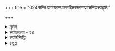 +++
title = "024 सन्ति प्रागप्यवस्थास्सदितरकरणाप्राप्तनिष्पत्त्यदृष्टेः"

+++
<details><summary>मूलम्</summary>

सन्ति प्रागप्यवस्थास्सदितरकरणाप्राप्तनिष्पत्त्यदृष्टेः शक्ताशक्तप्रभेदादिभिरपि यादि न स्वोचितात्कार्यदृष्टेः ।  
तस्मिन्सत्येव तस्माज्जनिरपि नियता तन्निमित्तादिनीतेर्व्यक्तिर्व्यक्ताऽनवस्थां भजति न च कृतामात्थ नैवं कृतौ नः ॥ २४ ॥
</details>

<details><summary>सर्वाङ्कषा - २४</summary>

**साङ्ख्यकारिका** 

एवं सिद्धान्तसंमतस्य सत्कार्यवादस्य स्थिरीकरणार्थम्  
एतत्-प्रतिकोटि-भूतम् आरम्भवादाख्यम् असत्कार्यवादं वैशेषिकसंमतं निरस्य,  

> 'असद्-अकरणाद्, उपादान-  
> ग्रहणात्, +++(सर्वस्मात्)+++ सर्व-संभवाभावात् ।  
> शक्तस्य शक्य-करणात्,  
> +++(घटे मृत्←)+++ कारण-भावाच् च **सत् कार्यम्** ॥'  
> (सां. का. 9) 

इति सांख्यैरुक्तं सत्कार्यवादं विमृशति ।  

'कार्यं सत्' इति प्रतिज्ञा ।  
तत्र हेतु : -  

असद्-अकरणादिति । असतः करणासंभवात् ।  
न हि असत् शशशृङ्गादि केनापि कर्तुं शक्यम् ।  
क्रियते च तिलेभ्यस् तैलम्, तिलेषु तैलस्य सत्त्वादेव ।  

एवम् उपादानग्रहणाच्च सत् कार्यम् । 
तैलार्थी तिलानेव प्रथममुपादत्ते, न तु सिकतादि ।  
कुतः ?  
तिलेष्वेव तैलस्य सूक्ष्मतया दर्शनात् ।  

एवं सर्वसंभवाभावात् -  
सर्वस्मात् सर्वसंभवस्याभावात् ।  
कार्यं पूर्वमसचेत्, सर्वस्मात्सर्वमपि कार्यं स्यात्, असत्त्वस्य समानत्वात् ।  
अतः कार्यं पूर्वं स्वोपादाने सत् ।  

ननु किञ्चित्कारणं  
किञ्चित्कार्यं प्रत्येव  
शक्तं दृष्टम् ।[[53]]  
न घटकरणशक्ता मृत् पटं कुर्यात् ।  
न वा पटकरणशक्तास्तन्तवो घटं कुर्युः ।  

> एवं शक्तिविशेष-सद्भावात्  
सर्वस्मात् सर्वसंभवप्रसङ्गो न भवेद् 

इति चेत्, सत्यम् ।  
"इदम् एतत्-कार्ये शक्तम्" इत्यस्य कोऽर्थः ?  
कारणस्य शक्तत्वं नाम  
तत्र सूक्ष्मरूपेण कार्यस्य स्थितिरेव -  
यथा तिलेषु तैलम् ।  
अतश्च शक्तिः कार्यस्य सूक्ष्मावस्थैव;  
अन्यस्य दुर्वचत्वात् ।+++(5)+++  
अतः कार्यं पूर्वं सत् ।  

एवं कारणभावाच्च कार्यस्य कार्यं सत् ।  
'घटः मृदुपादानकः, मृदभिन्नत्वात्'  
यदि मृद्भिन्नः स्यात्,  
तदा मृदुपादानको न स्यात्,  
यथा पटः इत्यनुमानात् मृद्घटयोरभेदः ।  
अत एव ‘मृद् अयं घटः' इत्यभेदव्यपदेशः । इति कारिकार्थः । 

**अवस्था-सत्त्वम्॥**

एतत्-कारिकोक्त-प्रक्रिययैव पूर्वपक्षम् अनुवदन्,  
तत्र विवाद-विषयांश-सूचनेन  
पूर्व-पक्षं प्रदर्शयति - सन्तीत्यादिना ।  

'कार्यं सत्' इत्यनुक्त्वा, 'अवस्थाः प्रागपि सन्ति' इति प्रतिज्ञानात्,  
घटत्वाद्य्-अवस्थानाम् अपि  
पूर्वं मृदि सत्त्वं तत्-संमतम्।  
सिद्धान्ते तु  
मृद एव घटरूपेण परिणामाङ्गीकारात्,  
पिण्डत्व-घटत्वाद्य्-अवस्थानाम् एवासत्त्वम् ।  
मृदः सर्वत्रानुवर्तमानत्वात् सत्त्वम् इत्य् अङ्गीक्रियते ।  
तथा चावयवातिरिक्तावयवि-निराकरणात्  
सिद्धान्ते 'कार्यं सत्' इत्युच्यते ।  
सांख्य-सिद्धान्ते तु 

> घटत्वाद्य्-अवस्थानाम् अपि  
पूर्वं सूक्ष्मरूपेण सत्त्वम्, कारक-व्यापारेणाभिव्यक्ति-मात्रम्  

इत्य् अङ्गीक्रियते इत्य् उभयोर् वैलक्षण्यम् । 

अनेन सिद्धान्त-संमत-सत्-कार्यवादः  
वैशेषिक-संमतासत्-कार्य-वादाद् यथा विलक्षणः,  
तथा सांख्य-संमत-सत्-कार्यवादाद् अपि विलक्षण इत्यवधेयम् (पु. 29 ) ।  

अवस्थाः प्राक् अपि सन्ति इति प्रतिज्ञा । सद्-इतरेत्यादिर् हेतुः ।  
**सदितरत्** = असत्, तस्य **करणम्** = असतःकरणम्, तस्य अदृष्टेः इत्यन्वयः । एवम् **प्राप्तिः** = संबन्धः, **अप्राप्तस्य** = असंबद्धस्य निष्पत्तेः अदृष्टेः इत्यन्वयः ।  

सद्-इतर-करणादृष्टेः,  
अप्राप्त-निष्पत्त्य्-अदृष्टेः  
इति हेतुद्वयम् ।  

असतः शशशृङ्गादेः केनापि करणासंभवात्  
सदेव कार्यम् ।  
कारिकायां चकारात् सूचितम् 'अप्राप्तनिष्पत्त्य्-अदृष्टेर्' इति ॥ 

> ननु यदि कार्यं सत्  
तर्हि घटादीनां पूर्वमेव सत्त्वे,  
दण्ड-र्चक्र-पुरुषादिभिः किं क्रियते ? 

इति चेत्,  
सूक्ष्मरूपेण वर्तमानस्य  
स्थूल-रूप-प्राप्ति-रूपाभिव्यक्तिः क्रियते ।  
यथा तिलेषु सूक्ष्मतया स्थितस्य तैलस्य  
यन्त्रादिकारकैः अभिव्यक्तिमात्रं  
पुरुषप्रयत्नसाध्यम्, तथैव सर्वत्र ।  
नो चेत् सिकताभ्योऽपि तैलमुत्पद्येत ॥+++(5)+++  


एवम् ‘अप्राप्त-निष्पत्त्यदृष्टेः’- **प्राप्तिः** = संबन्धः ।  
अप्राप्तस्यासंबद्धस्य निष्पत्तेर् अदर्शनात्  
कार्यं सत् ।  
तथाहि -  
दण्ड-चक्रादि-कारकाणां  
कार्यस्य च संबन्धोऽस्ति, न वा?+++(5)+++  
यदि नास्ति,  
तर्हि कारणस्य कार्यस्य च संबन्ध-विशेषाभावात्  
सर्वं सर्वस्मादुत्पद्येत,  
असंबद्धत्वाविशेषात् ।  
यदि संबन्धोऽस्तीत्युच्यते,  
तर्हि कार्यं सदेव ।  
असत्त्वे, असता कथं कारणानां संबन्धः ?  
अतः कार्यकारणभावव्यवस्था यदि वक्तव्या,  
तर्हि कार्यस्य सत्त्वमावश्यकम् ।  
तथोक्तम् 

> 'असत्त्वान् नास्ति संबन्धः  
> कारणैस् सत्त्व-सङ्गिभिः ।  
> असंबद्धस्य चोत्पत्तिम्  
> इच्छतो न व्यवस्थितिः +++("अस्येदं कारणम्" इति)+++ ॥' 

इति ॥ 

[[54]]

एवं शक्ताशक्त-प्रभेदादिभिर् अपि  
पूर्वमपि कार्यं सदेव ।  
एतस्मिन् कार्ये इदं शक्तम्, न त्व् अन्यद् इति **प्रभेदात्** =भेदस्य सत्त्वात् इत्यर्थः ।  
घटोत्पादने मृदामेव शक्तिः,  
तैलोत्पादने तिलानामेव,  
न त्व् अन्येषामिति सर्वसंमतम् ।  
तिलेषु तैलस्य सत्त्वादेव,  
तैलोत्पादने तिला एव शक्ताः,  
नान्य इति सर्वानुभवसिद्धम् ।  
एवम् एव  
घटोत्पादने मृदेव शक्तेति  
घटोऽपि तत्र सूक्ष्मरूपेण वर्तते ।  
अतः कारणेषु कार्यस्य सूक्ष्म-रूपेणावस्थानम् एव शक्तिः,  
अनवस्थानम् एवाशक्तिर्  
इति कार्यं कारणे पूर्वमपि वर्तते,  
अनन्तरम् अभिव्यज्यते  
इत्येव युक्तम् ॥ 

आदिपदेन सांख्यकारिकोक्तानाम् 'उपादानग्रहणात्' इत्यादीनां त्रयाणां ग्रहणम् ।  
**उपादानम्** = समवायिकारणतया वैशेषिकैर् अङ्गीकृतं वस्तु ।  
तस्य ग्रहणात् ।  
तैलार्थी तिलानुपादत्ते प्रथमम्,  
न त्वन्यत् ।  
तत्-कुतः ? तत्र तत्कार्यस्य सत्त्वादेव ।  
अन्यथा हि अन्यदप्युपाददीत ।  
अतः कार्यं स्वोपादाने सत् । 

एवं **कारणभावात्** =  
उपादानात्मत्वात् उपादेयस्य कारण-सत्त्वस्य कार्य-सत्त्वात्मत्वात् कार्यम् अपि सद् एव ।  

तन्त्व्-आत्मत्वं च पटस्य -  

> 'पटः न तन्तुभ्यो भिद्यते,  
> तन्त्व्-अविना-भूतत्वात्;  
> यद् यस्माद्भिद्यते,  
> तत्ततो विनाभूतम्,  
> यथा घटपटौ,  
> अथवा तन्तुघटौ' 

इत्य् अनुमानात् सिद्ध्यति । 

न चैवं सति  
गुण-गुणिनोर् अप्य् अभेदः स्याद् इति वाच्यम्;  
इष्टापत्तेः । 

एवं सर्वस्मात् सर्व-संभवाभावोऽपि ग्राह्यः ।  

इदं पूर्वपक्ष एव विवृतम्।  
आभिर्युक्तिभिः अवस्थापि पूर्वं सत्येव ॥ 

**निराकृतिः**

तद् एतन् निराकरोति - नेति ।  
तत्र हेतुमाह - स्वोचितादित्यादि ।  

**कार्यदृष्टेर्** इति ।  
दृश्यते पूर्वम् अदृष्टं कार्यं कारक-व्यापाराद् अभिनिष्पाद्यमानम् ।  
तथा च प्रत्यक्ष-विरोधः ।  

> कार्यस्यासत्त्वे उपादान-व्यवस्थैव न स्याद् इत्य् उक्तं किल

इत्यत्र – स्वोचितादिति हेतूक्तिः ।  

औचित्यं च योग्यता ।  
तत्कार्ययोग्यात् कारणात् तदनुगुणं कार्यं भवेदेव ।  

प्रत्यक्षं तिरस्कृत्य कार्य-कारण-भावापलापिनम्  
अग्रे ( श्लो. 32 ) अभिगमिष्यामः ।  
प्रकृते तम् अभिगतवन्तं सांख्यं विमृशामः ।  

> कार्यं असच् चेत्,  
शशशृङ्गवत् स्याद् 

इत्याक्षेपे;  

> कार्यं सदेव,  
कारणव्यापारैः अभिव्यज्यते 

इति अवस्थानाम् अपि पूर्वं सत्त्वम् अत्यन्तानुभवविरुद्धम् । 

> ननु तिले तैलस्य सत्त्वं सर्वानुभवसिद्धं किल

इति चेत्, तत्रापि तैलार्हतामात्रं ज्ञायते, न तु तैलमेव दृश्यते ।+++(5)+++  
एवमेव मृदि घटार्हतामात्रं ज्ञायेत,  
न तु घटोऽपि सूक्ष्मरूपेण वर्तेत इति ।  

एवं तन्तुष्वपि पटार्हतामात्रं ज्ञायेत,  
न तु पटोऽपि सूक्ष्मरूपेण तन्तुषु वर्तेत ।  

> तर्हि उपादाननिमित्तयोः को भेद 

इति चेत्,  
यस्यानुवृत्तिः कार्ये दृश्यते तदुपादानम्,  
इतरत् तु निमित्तमात्रम्  
इत्य् अन्वय-व्यतिरेक-मात्रेणैव उपादान-भावः सुनिर्णेयः,  
न तु कार्य-सत्त्वम् अपि उपादानत्व-प्रयोजकम् ।  

> एवं तर्हि निमित्त-कारणानां कारणत्वम् एव न स्यात् ।  

न हि तत्रापि कार्यस्य सत्त्वं तस्यापीष्टम् ॥ 

यच्चोक्तम् - 

> अ-सतः शश-शृङ्गादेर् उत्पत्त्य्-असंभवाद्  
> इति कार्यस्य सत्त्वम् आवश्यकम् 

इति, तद् अपि न।  
सतोऽप्य् आकाशादेः करणासंभव उक्त एव +++(सर्वदा सत्त्वात्)+++।  

> तर्हि कस् समाधिर् 

इति चेत्,  
कार्यस्य आकाश-शश-शृङ्ग-विलक्षणत्वात् ।  
न हि कार्यं घटादि आकाशवत् सर्वदा सत् । न वा शशशृङ्गवत् सर्वदाऽसत् ।  
किन्तूभय-विलक्षणम्  
इति घटादेः कार्यत्वोपपत्तिः । +++(5)+++  
अधिकमग्रे ( श्लो. 32 ) वक्ष्यामः ॥ 

यद् अपि 

> कारणे कार्यस्यासत्त्वे  
सर्वस्मात् सर्वस्योत्पत्तिर् 

इत्यादि, 

तद् अपि न;  
कार्यस्य सत्त्वे कारक-व्यापार-वैय्यर्थ्यापाताद्  
दोषः समानः ।  

"अभिव्यक्त्यर्थः कारकव्यापार" इति चेत्;  
अभिव्यक्तिः पूर्वं सती उतासती ? प्रथमपक्षे कारक-व्यापार-वैयर्थ्यम् । द्वितीये अ-सत्कार्य-वाद-प्रसङ्गः,  
अभिव्यक्तेः पूर्वम् असत्त्वात् ॥+++(5)+++ 

[[55]]

> तर्हि अ-सम्बद्धस्योत्पत्ताव् अव्यवस्था-परिहारः कथम्  

इति चेत्;  
उपादानेन साकं कारक-व्यापाराणां संबन्ध-सत्त्वेनैवाव्यवस्था-परिहारात् ।  
कर्ता उपादान-कारणम् अधिष्ठायैव  
किल सर्वं करोति ।  

> उपादानेऽपि कार्यस्यासत्त्वात्  
कथं संबन्ध 

इति चेत्,  
उपादानोपादेययोर् अत्यन्तय्-अभेदस्याभावात्,  
उपादानेन साकं संबन्धस्य पर्याप्तत्वात् ।+++(5)+++  
' मृदं घटं करोति'  
' तन्तून् पटं करोति'  
इति खलु लोकव्यवहारः ।  

अत एव  
'असत्त्वान्नास्ति संबन्धः' इत्य्-आद्य् अपि निरस्तम्,  
उपादानोपादेय-भावस्य  
+अन्वयव्यतिरेकसिद्धत्वेन,  
उपादानेन साकं कारक-संबन्धस्य सत्त्वेन,  
तयोर् अ-भेदस्यापि तत्त्वेन,  
तावतैव व्यवस्थोपपत्तेः नाव्यवस्था ॥ 

यद् अपि 

> कारणस्य तत्-कार्ये शक्तत्वं  
> कार्यस्य सूक्ष्म-रूपेण तत्रावस्थानम् एव

+इति,  
तद् अपि न;  
निमित्त-कारणेऽपि  
कार्यस्य सत्त्व-प्रसङ्गात् ।  
किञ्च मृदा घटमात्रं न क्रियते,  
किन्तु शरावमणिकादिकमपि क्रियते ।  
न तावन्-मात्रम्, क्रीडा-गजाश्वादिकम्,  
नानाविध-देवता-प्रतिमादिकम् अपि क्रियते ।  
एवञ् चेदं सर्वम् अपि मृदि स्यात् ।  
अन्ततो मृद् एव परमात्मवत् सर्वोपादानं स्यात् ।  
एतादृशं सत्त्वम् अप्रयोजकत्वम् ॥ +++(5)+++  

यद् अपि "उपादान-ग्रहणाद्" इत्यादि,  
तद् अपि निमित्तानाम् अपि ग्रहणस्य दर्शनात्  
अन्यथा-सिद्धम् ।  

> उपादानस्य ग्रहणे प्राथम्यं दृश्यते  

इति चेत्,  
कर्तुर् एव प्राथम्य-दर्शनात्  
व्यभिचरितं प्राथम्यम् ।+++(4)+++  

> ननु तर्हि उपादान-पदं कर्तरि, निमित्त-कारणे वा प्रयुज्येत

+इति चेत्;  
सत्यम्,  
घटार्थी कुलालम् अन्विष्यत्य् एव;  
परं तु मृदं विना किं कुर्यात् सः?  
उपादान-कारणं निमित्तापेक्षयाभ्यर्हितम्,  
कार्ये तस्यानुवृत्ति-दर्शनात् ।+++(5)+++ 

तावता तत्र कार्यस्य सत्त्वाङ्गीकारे  
न उत्कृष्ट किञ्चित् प्रमाणं विद्यते ।  
प्रत्युत सर्वापेक्षया कर्तुर् एव प्राधान्यात्,  
तत्रापि कार्यस्य सत्त्व-प्रसङ्गः ॥ 

उपादानोपादेययोर् अत्यन्ताभेदस् तु  
प्रतीति-पराहतः ।  
यद् अपि 

> मृद्-घटयोर् अ-विना-भाव-प्रयुक्तः अभेद 

इति, तदपि न;  
अ-विना-भावस्यैव भेद-गर्भत्वेन  
हेतोर् विरुद्धत्वात्,  
अ-विना-भूतयोः गुण-गुणिनोः भेदस्य च  
पूर्वम् एव साधनात् । 

उपादानात्मत्वं चोपादेयस्य  
+उपादानस्योपादेये ऽनुवृत्ति-दर्शनाद् एव वक्तव्यम् ।  
अनुवृत्ति-दर्शनञ् चावस्था-भेद-साधकम् ।  
मृत्पिण्डो हि मृद्घटो भवति ।  
ततश्च मृदः अनुवृत्तिः,  
पिण्डत्वस्य निवृत्तिः,  
घटत्वस्योत्पत्तिश्चेति,  
एकम् एव द्रव्यम्  
अनेकावस्था भजत  
इति अवस्था-भेद-मात्र-वादिनः सिद्धान्तिन एवेदम् अनुकूलम् ॥ 

आहत्य अन्वय-व्यतिरेकाधीनत्वात् कार्य-कारण-भावस्य  
अवस्थानाम् अपि सत्त्वम् अनुभव-विरुद्धम् इत्य् आह  
**तस्मिन्** इत्यादि ।  
**तस्मिन् सत्येव तस्माद्** एव  
कार्यस्य जनिर् अपि  
**तन्-निमित्तादि-नीतेः** = तत्-कार्य-निमित्त--कारण-न्यायेनैव **नियता**,  
न तु कारणे कार्य-सत्त्वम् आवश्यकम्,  
निमित्त-कारणस्याकारणत्व-प्रसङ्गात् ।  

> निमित्त-कारणत्वम् अन्वय-व्यतिरेकाभ्यां गृह्यत 

इति चेत्, उपादानत्वस्यापि तत् समम् ।  

'सत्येव' इत्य् एव-कारात् व्यतिरेकोऽपि विवक्षितः ।  
तथा च 

> 'यत्सत्वे यत्सत्त्वम्,  
> यदभावे यदभावः,  
> तदेव तस्य कारणम्' 

इत्यन्वयव्यतिरेकावेव कार्यकारणभावनियामकौ ॥ 

यदि हठः क्रियते,  
तर्हि प्रतिबन्दीम् अप्याह - व्यक्तिरित्यादिना ।  
**व्यक्तिः** = अभिव्यक्तिः **व्यक्ता** = यद्यभिव्यज्यते, अनवस्थां **भजति** = प्राप्नोति ।  
**कृतां न च आत्थ** = उत्पन्नां न हि ब्रवीषि, अपसिद्धान्तात् ॥ 



[[56]]

अयमर्थः -  
अभिव्यक्तिः पूर्वमासीत्, न वा?  
पूर्वम् एव सत्त्वे, कारक-व्यापार-वैयर्थ्यम् ।  
असत्त्वे, असत्कार्यवादप्रसङ्गः ।  

> अभिव्यक्तिः सूक्ष्मरूपेण वर्तते, कारकव्यापारैरभिव्यज्यत 

इति चेत्, अभिव्यक्तेः अभिव्यक्तिः पूर्वमासीन्न वा ? इति क्रमेण अनवस्थाप्रसङ्गः ॥ 

> ननु अवस्थानाम् उत्पत्तिपक्षेऽपि दोषः समानः ।  
अवस्था उत्पद्यते न वा?  
आद्ये अनवस्था,  
द्वितीये नित्यत्वप्रसङ्गः  
इति विकल्पावताराद् 

इत्य्-अत्राह - नैवमित्यादि ।  
**नः** = अस्माकं **कृतौ** = अवस्थानां नूतनतया करणे एवं **न** = उक्तरीत्या दोषो नास्ति ॥ 

अयम् अर्थः -  
अवस्थानाम् अद्रव्यत्वेन  
तासाम् उत्पत्तिः प्रत्येकं नाङ्गीक्रियते ।  
परिणाम-वादे मृदः पिण्डत्वावस्था-प्रहाण-पूर्वकं,  
घटत्वावस्थाप्-राप्तिर् एव घटस्योत्पत्तिः ।  
अवस्था तु  
न कश्चनातिरिक्तः पदार्थः,  
आगन्तुकाः घटत्वादयः धर्मा एव अवस्थापदार्थः ।  

> ननु घटत्वं हि जातिः,  
सा च संस्थानरूपा ।  
सा कथमवस्था भवति

+इति चेत् —  
**संस्थानम् अवयव-सन्निवेश-विशेषः** = अवयव-संयोग-विशेषः ।  
एवञ्च 'संसर्गादेर् विशेषात् ' ( श्लो. 21) इत्य्-अत्रोक्त-रीत्या ऽवयविनः अवस्था-विशेष-रूपत्वात्  
मृदः घटात्मना **परिणामः** = घटत्वावस्थाप्राप्तिरेव घटस्योत्पत्तिरिति सिद्धम् ।  

एवञ्च सिद्धान्ते,  
कार्यं वैशेषिकवत् सर्वथाऽसदित्यपि न,  
सांख्यवत् सर्वथा सदित्यपि न ।+++(5)+++ 

पूर्वापरावस्थाश्रयद्रव्यस्यैक्यात्, मृदः सर्वत्र प्रत्यभिज्ञानात्, केवलमवस्थानां भेदाच्च सांख्यवैशेषिकवादयोः मध्यस्थो वादः सिद्धान्तिनाम् । अवस्थाश्रयमृद एवोपादानत्वादुपादेयत्वाच्च तस्याः सर्वत्रानुवृत्त्या सत्कार्यवाद एवायम् । अतः यथादर्शनं व्यवस्थापनात्, नानुभवविरोधः, युक्तिविरोधो वा ॥ 

ननु अभिव्यक्तिवादेऽप्ययं समाधिः कुतो न स्यादिति चेत्, घटत्वाद्यवस्थानामपि सूक्ष्मरूपेण पूर्वमेव सत्त्वमङ्गीकृत्य, तासामभिव्यक्तिस्तैरङ्गीक्रियते । अभिव्यक्तिः पूर्वं सती, उतासती इति विकल्पे, असत्त्वपक्षेऽसत्कार्यवादप्रसङ्गेन, सत्त्वपक्षस्यैव स्वीकार्यतया, अवस्थायाः, तदभिव्यक्तेश्च सत्त्वात्, कारकव्यापारवैयर्थ्यस्य दुर्वारत्वात्, घटोपलब्धिप्रसङ्गाच्च उत्पत्तिवादेन साम्यमभिव्यक्तिवादस्य दुर्वचम् । अतस्सिद्धान्तसंमतः मध्यस्थवाद एव प्रामाणिकः । अधिकमग्रे ( श्लो. 32 ) भविष्यति ॥ २४ ॥
</details>

<details><summary>सर्वार्थसिद्धिः</summary>

ईदृशसत्कार्यवादमसहमानस्य सांख्यस्य नित्यैकान्तवादनियतान् प्रयोगानन्वाह- सन्तीति ॥ द्रव्यपक्षीकारेऽस्मान् प्रति सिद्धसाध्यता ; अतोऽवस्थेत्युक्तम् । यदाहुस्सांख्याः -  
"असदकरणादुपादानग्रहणात्सर्वसंभवाभावात् । शक्तस्य शक्यकरणात्कारणभावाच्च सत्कार्यम्" ॥ इति ॥  
तत्रायं सदितरकरणादृष्टेरित्येको हेतुः । अप्राप्तनिष्पत्त्यदृष्टेरिति द्वितीयः । सदितरशब्देन प्रागसत्त्वमिह विवक्षितम्, न  
ह्यसत्खपुष्पादि क्रियेत ; मा भून्नित्यासतः करणम् । अत्र प्रागसत्त्वमात्रमिति चेन्न ; तद्वदेव कदाचिदसतस्सर्वदेवासत्त्वा-  
पातात् । न चासतः कदाचित्सत्त्वापत्तिः ; विरोधात् । न हि चिच्छक्तेः कदाचिदपि जडत्वम्, जडस्य वा चित्त्वम् ।  
एवं यद्यतोऽन्यत् न तत्सर्वं कदाचिदपि तत्स्यात् ; प्रमाणादेरपि कदाचिदप्रमाणत्वप्रसङ्गात् । न चातीतादेर्वर्तमानतादि-  
रीश्वरेणापि ? सुनिष्पादः । असत्त्वं सत्त्वं च वस्तुनोऽवस्थेति चेत्, वस्तुनस्तर्ह्यनादितैव । नच सन्निवासन्घटः प्रागुपलभ्यते; अस्माकं त्वव्यक्तावस्थयाऽनुपलब्धिरप्युक्ता । न ह्यसन् घटादिर्न घटादिरिति तु कस्यचिद्वचनं बालप्रतारणम्,  
अभावप्रतियोगिवचने विवक्षितविरुद्धोक्तेः, अभावमात्रविवक्षायां विरोधादिति । उपादानग्रहणादित्यनेन विवक्षितं हेतुं व्यतिरेकेण व्यनक्ति- अप्राप्तनिष्पत्त्यदृष्टेरिति । न हि घटादिकार्यमप्राप्तैरन्यत्र दण्डचक्रादिभिस्तस्योत्पत्तिः, तन्त्वादिभिर्वापटादेः । अतोऽवगभ्यते स्वकार्यं प्राप्तैरेव निमित्तैरुपादानैश्च स्वसाघ्यसाधनमिति । प्राप्तिश्च द्विनिष्ठेति साध्यस्यापि साधनवत्पूर्धभावित्वात्, सदेव साध्यमिति । शक्तस्य शक्यकरणादित्युक्तहेत्वभिप्रायेण शक्ताशक्त- प्रभेदवचनम् । असतोऽप्यप्राप्तस्यापि सृष्टिः, हेतुशक्तिनियमात्स्यादित्यस्योत्तरमेतत् । अयं भावः -यदि कारणेष्व- सत्तदप्राप्तं च कार्यमुतद्येत, तदा तिलेभ्य एव तैलं किमुत्पाद्यते, न सिकतादिभ्यः? शक्ताशक्तभेदादिति चेत्, सिद्धं नस्समीहितम् । तिलानां तैलोत्पादनशक्तिर्हि तद्गर्भत्वमेव, अन्यादर्शनात् ; तदशक्तिश्च सिकतानां तदभावः । तथा सति तद्वतस्तन्निष्पत्तेः प्रागपि तत्सिद्धिरनिवार्येति । आदिशब्देन कारणभावात्, सर्वसंभवाभावादिति हेनुद्वयग्रहणम् । काराणभावात्- कार्यस्य कारणात्मकत्वादित्यर्थः । प्रागेव सति कारणे कथं तदा तदभिन्नं कार्यमसद्भवेत् ? नन्वस्तु प्रागसदेव कार्यं मा च भूवन् हेतुप्राप्तितद्वृत्तितदैक्यानि, तथाऽपि कस्यचिदेव किंचित्कार्यमित्यत्र सर्वसंभवाभावादिति प्रसङ्गतद्विपर्ययाभ्यां प्रत्युक्तिः । तथा हि -यदि प्रागसत् हेतुभिरप्राप्तं हेतुवृत्तितादात्म्यरहितं च तत उत्पद्यते, सर्वस्मात्सर्वसंभवः स्यात्, नचासावस्तीति । पञ्चानामप्याभासत्वाभिप्रायेण प्रतिवक्ति- नेति । तत्र प्रथमस्य प्रतिक्षेपे हेनुः- कार्यदृष्टेरिति । शेषाणां तु स एव स्वोचितादिति विशेषितः । न तावत्कार्यमिति किमपि न दृष्टम्, सर्वलोकवेदविरोधात्; व्यक्तिसाधनस्यापि निराश्रयत्वप्रसङ्गाच्च । न च दृष्टमपि न सत्यं, माध्यमिकादिमतानां निराकरिष्यमाणत्वात् । न च सत्यमपि न कारणाद्व्यतिरेकेण गृह्यते ; उक्तोत्तरत्वात्, प्रकृतिविकृतीत्यादिविभागभङ्गप्रसङ्गाच्च । अतः कारणाद्भिन्नत्वेन दृष्टं कार्यं तेनाकारेण पूर्वं नासीदिति त्वयैवाकामेनापि स्वीकर्तव्यम् । न हि घटाकारेण निष्पन्नस्य पुनरपि दण्डादिव्यापारनिष्पाद्यत्वमस्ति । किंच कार्यव्यङ्ग्यशब्दौ च व्यवस्थितविषयौ लोकं दृष्टौ । कारकव्यञ्जकभेदश्च । कारकं समग्रमप्येकमुत्पादयति । व्यञ्जकं तु सहकारिसंपन्नं समानेन्द्रियग्राह्याणि समानदेशस्थानि तादृशानि सर्वाण्यपि व्यनक्ति । तदत्र घटादिव्यक्तिसामग्र्यैव तद्वन्मृत्पिण्डगतानां करकादीनामपि व्यक्तिः स्यात् । व्यञ्जकत्वे सिद्धे ह्यवान्तरव्यङ्ग्यभेदप्रतिनियतव्यञ्जकभेदव्यवस्थाकॢप्तिः । न चेह तथा ; आगन्तुकाभावे च पुरुषवत्प्रकृतिरपि ते निर्व्यापारैव स्यात् । तथा च गतं सृष्टिप्रलयादिवादैः सिद्धान्तसृष्ट्यादिभिश्च । किंच सत्कार्यमिति कार्यस्य सत्त्वमात्रे साध्ये सिद्धसाध्यता ; कारकव्यापारात्प्रागपि सदिति साध्ये कार्यस्य कारकव्यापारस्य प्रागसत्त्वमङ्गीकृतं स्यात् । असदकरणात्, शक्तस्य शक्यकरणादिति हेत्वोश्च करणशब्देना-  
पूर्वोत्पादने विवक्षिते स्ववचनव्याघातः । व्यक्तिविवक्षायां तु व्यज्यमानत्वात्प्रागपि सदिति स्यात् ; तदा अन्यतरासिद्धो  
हेतुः । ननु सतोऽभिव्यक्तौ घटतैलतण्डुलादिनिदर्शनमस्ति, असत उत्पत्तौ न किंचिदिति चेत्, किमतः ? न हि  
निदर्शनमेव प्रमाणं, हेतुनैष्फल्यप्रसङ्गात् । न च निदर्शनाभावो बाधकः, सर्वत्र प्रतिनियतस्वभावलोपप्रसङ्गात् । अपि च  
असदकरणादित्यत्र कार्यस्य प्राक्सत्त्वे क्रियमाणत्वादित्येव हेतुः स्यात्, तथा च प्रतिज्ञाहेतुविरोधः । विपक्षात् स्वपुष्पादेः सपक्षाच्च सर्वस्मात् व्यावृत्तत्वेन हेतोरसाधारणत्वप्रसङ्गश्च । भावत्वेन तु प्राक्सत्त्वं साधयाम इति चेत्, तथाऽपि  
प्रत्यक्षविरोधः । अन्यथा नित्यासतोऽपि कुतश्चिन्नित्यसत्त्वसाधने निवारकाभावात् । असतः सत्त्वापादनमशक्यमित्युक्त-  
मिति चेन्न ; अत्यन्तासत्त्वे विवक्षिते कार्येषु तदभावात् ; प्रागसत्त्वे तु सृष्ट्यनुगुणस्यैव तद्विरुद्धत्वोपन्यासात् ।.  
प्रागसत्तुच्छमेव स्यात् सच्च नित्यं सदित्यसत् । अयथादृष्टि निर्णेतुरशेषाभीष्टविप्लवात् ॥  
अन्योऽपि घटवान्कालः कालत्वादिति वादिनः । पक्षदृष्टान्तबाधादिप्रसङ्गः प्रणिधीयताम् ॥  
यच्च कारकाणां कार्यं प्राप्तानामेव तदुत्पादकत्वमिति ; व्याहतमेतत् । किंच कि दृष्टत्वादेवमङ्गीक्रियते ? अव्यव- स्थाभयाद्वा ? नाद्यः ; अनन्यथासिद्धनियतपूर्वभावित्वादतिरिक्तायाः कार्यप्राप्तेः कारणानां मिथः प्राप्तिवत् त्वयाऽप्यदृष्ट-  
त्वात् । तदिहानङ्गाङ्गीकारो युक्ताङ्गहानिश्च, प्रागसत्त्वस्य युक्तस्योपेक्षणात् । अविषयवृत्तित्वं वा, कारकाणां संबन्धस्य  
विरुद्धस्थले संचरणात् । समश्च प्राप्तावप्यतिप्रसङ्गः । न हि प्राप्तयोरपि रज्जुघटयोर्जन्यजनकता । तत्र नित्यप्राप्ति-  
र्नास्तीति विशेष इति चेत् , निमित्तानामपि घटादिभिर्नित्यप्राप्त्यसंभवात् । उपादाने तु स्यादिति चेन्न; निमित्तवदेव  
नित्यप्राप्तिनैरपेक्ष्यात् । त्वत्पक्षेण च यद्येन नित्यप्राप्तं न तत्तस्योपादेयम् ; यथा पटस्य तन्तुः, तथा च पटः, तस्मान्न  
तन्तुपादेय इति प्रसङ्गात् । प्रकृतिपुरुषयोर्नित्यप्तप्तयोर्नोपादानोपादेयभावः । अतौ यद्येन नित्यप्राप्तं न तत्तस्योपादेयं यथा प्रकृतिपुरुषयोरन्योन्यमिति, पटादिकमपि येन नित्यप्राप्तं कथ तस्योपादेयं स्यात् ; तयोरन्योन्यप्राप्तिर्नास्तीति चेन्न ;  
"पङ्ग्वन्धवदुभयोरपि संयोगस्तत्कृतः सर्ग" इति स्वसमयविरोधात् । अजसंयोगपक्षे विभूनामपि नित्यप्राप्तेः । "व्याप्तिरूपेण संबन्धस्तस्याश्च पुरुषस्य च । दारुण्यग्निर्यया"- इत्यागमविरोधाच्च । "जहात्येनां भुक्तभोगामिति श्रुत्या मुक्तस्य प्रकृतिप्राप्तिर्निवर्त्स्यतीति चेन्न ; तदाऽपि परस्परधर्माध्यासाधिकारभूतदर्शनमात्रनिवृत्तेः त्वदिष्टत्वात् ; यद् ब्रूथ - "या दृष्टाऽस्मीति पुनर्न दर्शनमुपैति पुरुषस्य" इति । अतः कार्यप्राप्तिः कारणानङ्गम् । उक्तं चाक्षपादेन "घटादिनिष्पत्तिदर्शनात्पीडने च व्यभिचारादप्रतिषेध" इति । अत्र कार्यमप्राप्तैः इत्युपस्कार्यम् । एतेन-  
"असत्त्वान्नास्ति संबन्धः कार[कै]णैः सत्त्वसङ्गिभिः । असंबद्धस्य चोत्पत्तिमिच्छतो न व्यवस्थितिः ॥  
इति साङ्ख्यवृद्धगाथाऽपि प्रत्युक्ता । इह तु स्वोचितात्कारकचक्रात् तत्संबन्धतश्च कार्यदृष्टेरित्यव्यवस्थामूलघातः । एतेन  
विमतं पूर्वापरकाक्त्योरपि सत् प्रमेयत्वात् सत्त्वाद्वा, आत्मवत् ; विगीतः काल एतद्धटादिमान्, कालत्वात्, एतत्काल-  
वदित्यादिर्निरस्तः ; सर्वलोकप्रत्यक्षादिबाधात् ।  
कारकव्यञ्जकानां च व्यवहारव्यवस्थितिः । किंनिमित्तेति वक्तव्यं सर्वनित्यत्ववादिना ॥  
न हि व्यक्तौ विशेषोऽस्ति न चावरणवारणम् । तयोरपि भवत्पक्षे नित्यत्वात्साध्यता कथम् ॥  
आवारकं च नित्यं चेन्नित्यमावरणं भवेत् । अन्यथा त्वपसिद्धान्तस्तत्तिरोधिश्च दुर्वचः ॥  
तिरोधिं तन्निवृत्तिं च नानित्यौ तस्य मन्यसे । मिथश्चाभिभवाद्युक्तिर्गुणेष्वेवमनर्थिका ॥  
समानदेशकालत्वमभावप्रतियोगिनोः । सहन्ते क्वाप्यगत्यैव न तथाऽत्रान्यथा गतेः ॥  
अपि चाशेषनित्यत्वे पौर्वापर्यं न कुत्र चित् । व्यक्तिभोगापवर्गादिसाध्यतोक्तिरतो मुधा ॥  
स्वप्रवृत्त्यादिनैष्फल्यं शास्त्रादेरप्यनुत्थितिः । सांख्यचार्वाकयोस्स्यातां साध्यसाधनबाधनात् ॥  
अयोग्यत्वं तिरोधानं योम्यत्त्वं व्यक्तिरित्यपि । तन्नित्यानित्यताभ्यां ते विवक्षितविघातकृत् ॥  
इन्द्रियप्रतिघातेन भागैर्भागान्तरावृतिः । यथाऽन्यत्र तथा नात्र कादाचित्कदशात्यजः ॥  
असंभवनिरस्तं च ग्रसनोद्ग्रसनादिकम् । मृत्पिण्डादिषु दुस्साधं शास्त्रमप्यनिदम्परम् ॥  
अप्राप्तावव्यवस्थोक्ता प्राप्तावपि तवापतेत् । व्यक्तिवादोऽत एवेत्यप्ययुक्तं तन्निरासतः ॥  
सत्त्वादिगुणभूयिष्ठभागभेदाव्यवस्थितेः । त्रिगुणद्रव्यसंबन्धः प्रवाहानादिरात्मनाम् ॥  
सार्वकज्ञ्यप्रगभावात्मा तिरोधिरपि कर्मिणाम् । संविद्विकाससङ्कोचप्रवाहान्नातिरिच्यते ॥  
तत्तत्कर्मप्रवाहेण तयोरेवं व्यवस्थितेः । न हि स्वरूपतोऽनादेर्हेतुरस्माभिरिष्यते ॥  
यत्तु 

> कारक-शक्तिर् नाम  
> तद्-गतं सूक्ष्मं कार्यम् 

इति कल्प्यते  
तत् प्रतिबन्द्या+++(??)+++ प्रतिरुणद्धि- तस्मिन्निति ।  

**तस्माद्** इत्य् अत्रापि  
**स्वोचिताद्** इति विशेषणीयम्,  
यथा सर्वेषु द्रव्येषु  
तिला एव तैलगर्भाः  
स्व-कारण-शक्त्या सृज्यन्ते,  
तथा तत्-तत्-कार्य-नियत--पूर्व-भावितया  
तत्-तद्-उत्पादक-स्वभावास्  
ते ते भावास् तथैवेति स्वीकार्यम् ;  
अन्यथा दृष्ट-हानम् अ-दृष्ट-कल्पनं च ।  

प्रतिबन्द्य्-अन्तराणि स्व-व्याघातं चाभिप्रेत्याह- तन् निमित्तेति । निमित्तादीनां कार्योत्पादनशक्तिरस्ति वा न वा ? न चेत्कथं तन्नि-  
मित्तत्वम् ? अन्येषां वा कथमतन्निमित्तत्त्वम् ? । अस्ति चेत्सा किं कार्यस्य सूक्ष्मावस्था ? अन्या वा ? न पूर्वः ; अप-  
सिद्धान्तात् । उपादाने हि तत्सत्त्वमङ्गीकरोषि, अन्यथा प्रकृतेरिवात्मनोऽपि प्रपञ्चगर्भत्वेन प्रकृतित्वप्रसङ्गात् । आत्मा  
खल्वयस्कान्तवन्निर्व्यापारोऽपि सन्निधिमात्रेण निमित्तमिष्यते, तथा सति निमित्तोपादानवैषम्यविलयाच्च । नाशकेषु च  
नाश्यवृत्तिरस्ति वा न वा ? अस्ति चेद्वह्नौ तूलवद्विरोधः । न चेत्कथं तदेव तस्य नाशकम् ? न ह्यतद्वृत्तिस्तेन नाश्यते,  
शुक्तावविद्यमानस्य रूप्यस्य तया नाशप्रसङ्गात्, सर्वत्र वाऽतिप्रसङ्गात् । दूषणेषु च दूष्यं वर्तते न वा ? पूर्वत्र दूषण-  
त्वादेरिव तद्वृत्तेस्तेन दूषणायोगः । उत्तरत्र तद्वृत्तिरहितस्य घटादेरिव तद्दूष्यत्वं न स्यात् । अथैतेषु यथादर्शनं व्यवस्थेष्यते । प्रकृतेऽपि तथा स्यात् । एवं निमित्तादिप्रतिबन्द्यैव कार्यस्य कारणभावः सर्वत्र सर्वसंभवप्रसङ्गश्च निरस्तः ।  
यानि च सांख्यानामवस्थातद्वतोरभेदसाधकानि, तेषु यदेतत् पटस्तन्तुभ्यो न भिद्यते तद्धर्मत्वादिति ; अत्र तावत्प्रति-  
ज्ञाहेतुविरोधः स्पष्टः । दृष्टान्ताभावेन व्याप्तिश्च नास्ति । यद्यतो भिद्यते न तत्तस्य धर्म इति व्यतिरेकव्याप्तिरस्तीति  
चेन्न ; सपक्षेभ्यस्तन्तुभ्योऽपि व्यावृत्तत्वेन केवलव्यतिरेकित्वायोगात् । यदपि तदुपादेयत्वात्तदभिन्न इति, एतदपि  
पूर्ववदेव । तदुपादेयत्वं च तज्जन्यत्वमात्रं वा, तद्विकारत्वं वा, तत्संबन्धित्वं वा, तद्धर्मत्वं वा, तदभिन्नत्वं वा, अन्यद्वा  
यत्किंचिदिति । नाद्यः; निमित्तैरप्यभेदप्रसङ्गात् । न द्वितीयः, तद्धर्मत्वहेतूक्तदोषादेव । उभयत्र पटावस्था तन्त्वात्मा  
न भवति तन्तुभ्यो भिन्नत्त्वात् घटवदिति प्रतिप्रयोगस्य शक्यत्वाच्च । इष्टो हि त्वयाऽपि तत्र भेदोऽपि । न तृतीयः, कारणेषु परस्परसंबन्धिषु व्यभिचारात्, त्वत्पक्षेणासिद्धेश्च । न हि धर्मधर्मिणोस्तादात्म्यवादिनः तत्संबन्धित्वसंभवः, समवायस्यानभ्युपगमात् अन्यतरस्याद्रव्यत्वे तु संयोगायोगाच्च । न चतुर्थः, प्रागेव दूषितत्वात् । न पञ्चमः, तस्यैव साध्यत्वात् । न षष्ठः, अभेदव्याप्यस्य कस्यचिदन्यस्य त्वयाऽप्यदर्शनात् इति । यच्चैतत्पटस्तन्त्वात्मकः तत्संयोग-  
तदप्राप्तिरहितत्वात्, तादात्म्याभावे हि कुण्डबदरयोरिव संयोगो वा स्यात्, हिमवद्विन्ध्ययोरिवाप्राप्तिर्वा ; तदुभयमिह  
निवर्तमानं तादात्म्यविरहमपि निवर्तयति इति । तदपि मन्दम्; तादात्म्यविरहेऽप्यन्यतरस्याद्रव्यत्वात् संयोगाभावः; तद्धर्मस्वभावत्वादेवाप्राप्तिपरिहार इत्यन्यथासिद्धस्यासाधकत्वात् । अन्यथा तादात्म्यभाव इव भेदसद्भावेऽपि घटपटयोरिव धर्मधर्मिभावो न स्यादिति प्रसज्येत । गुरुत्वान्तरकार्यादर्शनं तु द्रव्यान्तरोत्पत्तिं प्रतिरुन्ध्यात् ; न त्ववस्था- तद्वतोरभेदं विदधीत । ननु जनिरपि व्यक्तिरेव, "जनी प्रादुर्भावे" इति धात्वर्थपाठात् । न ; जनिव्यक्तिशब्दयोरर्थभेदेनैव निरूढेः । प्रादुर्भावपाठोऽप्युत्पत्तिपरस्स्यात् निर्वर्त्यप्राप्यभेदसिद्धेश्च । जन्यं हि निर्वर्त्यम्, व्यङ्ग्यं तु प्राप्यम् । अभूतत- द्भावादिषु प्रागसतस्सत्त्वमनुस्मृतमेव । भवतु वा जनिशब्दो व्यक्तिपरः ।  
न व्यक्तिरुपलब्धिस्ते दृष्टादृष्टदशान्वयात् । अथोपलब्धियोग्यत्वं न तदव्यापकत्वतः ॥  
सत्स्वलक्षणपूर्तिश्चेदभिव्यक्तिस्तदप्यसत् । साऽपि वः प्राक्तनी नो चेन्न सिध्येद्धेतुरप्यसन् ॥  
किं च व्यक्तिरपि नित्या कार्या वा ? पूर्वत्र कारकाणामिव व्यञ्जकानामपि नैष्फल्यम् । उत्तरत्रार्धजरतीयः सत्कार्यवादः । व्यक्तेरपि व्यक्त्यर्थं कारकापेक्षेति चेत् तत्रानवस्थाप्रसङ्गमाह- व्यक्तिरिति । व्यक्तेः कार्यत्वपक्षे अपसिद्धान्त- मसदकरणादित्यादिहेतुविरोधं चाभिप्रेत्याह- न चेति । ननु कार्यस्य कृतिस्तावन्न कार्यस्वरूपमेव ; कार्यं क्रियते  
घटः क्रियत इति सामान्यतो विशेषतश्च सहप्रयोगात् । अतिरिक्ता च सा । तया सनि कार्यव्यक्तौ कः प्रद्वेषः ? कृतिरपि  
कृता वा व्यक्ता वा ? पूर्वत्रानवस्था ; उत्तरत्र कारकनैष्फल्यापसिद्धान्तौ । व्यक्तिरपि कृता व्यक्ता वेत्युभयधाऽप्य- नवस्था । तत्राह- नैवमिति । कृतिर्हि कारकाणां व्यापारः, स चागन्तुस्वकारणव्यापरेण जन्यते । सोऽपि तथेति सिद्धाऽनवस्थैषा । सा च सर्वसंमता न दोषः । त्वयाऽप्यभिव्यञ्जकव्यापारो व्यञ्जकान्तरव्यापारव्यङ्ग्य इति वाच्यम् । ननु व्यक्तिर्न व्यज्यते न क्रियते च, अव्यक्तैव नित्यं स्वयं व्यक्तैव वा कार्याणां व्यक्तिः स्यात् । न स्यात्, तदर्थकारक- व्यापारवैयर्थ्यप्रसङ्गात्, कार्याणां नित्यव्यक्तिप्रसङ्गाच्च । ननूत्पत्तिर्नाम सत्तासमवायो वा, स्वकारकसमवायो वा ? स चं नित्यः न तदर्थश्च कारकव्यापारः कृतिरिति समा नश्चर्चा । न ; समवायस्यास्माभिरनभ्युपगमात् । तदेतदस्मच्छब्दान्वा- देशेन सूचितम् । का तर्ह्युत्पत्तिः ? कृतिरेव । अन्यधर्मः कथमन्यस्योत्पत्तिरिति चेतादर्थ्येन तद्धर्मतोपचारात् । यदा हि तन्त्वादयो व्याप्रियन्ते तदा पट उत्पद्यत इति व्यवहरन्ति, आद्यक्षणावच्छिन्नपटत्वावस्थैव वा पटोत्पत्तिरुच्यते । "सैव तदवस्थस्योत्पत्तिरिति भाष्यमपि तदभिप्रायमेव स्यात् । अत एव हि सहप्रयोगोपपत्तिः । न चेदृश्या उत्पत्तेरीदृश- मुत्पत्त्यन्तरमस्ति । तथाऽपि प्रागसिद्धस्वरूपलाभादुत्पत्तिशब्द उपचाराद्भवतु वा मा वा । तदा कार्योत्पत्त्यर्थः कारकव्यापार इति सिध्यति । स एव यदोत्पत्तिर्विवक्षिता, तदा कार्यार्थः कारकव्यापार इत्येव वक्तव्यम्, अन्यथा तूपचारः ।  
क्रियैव कारकाणां स्यात् प्रतिसंबन्धिनीत्यसत् । प्राक्सत्त्वासत्त्वसंक्षोभस्तस्यामपि हि दुस्तरः ॥  
क्रियावद्भिः पटादेश्च कारकैस्तादृशोऽन्वयः । प्रधाने गागनिष्पत्त्या भागैरैक्याच्च भागिनः ॥  
प्राक्सत्त्वं सर्वभावानां मिथश्चैक्यमिति त्वसत् । भिन्नांशपूर्वसत्त्वे हि नाभिन्नाद्भेदसंभवः ॥  
भिन्नाभिन्नाद्यदि व्यक्तिर्भेदानां प्राक्तनी भवेत् । एकस्य प्रागसन् भेदो यदि सपादस्मदिष्टवत् ॥  
प्राक्सतोऽस्याप्यवस्था चेत्तथाऽप्यस्मदभीष्टवत् ॥ २४ ॥ इति सांख्यसत्कार्यवादभङ्गः ॥
</details>


<details><summary>ಕನ್ನಡ</summary>

हीगॆ वैशेषिकर असत्कार्यवादवॆम्ब आरम्भवादवन्नु निराकरिसि, साङ्ख्यर सत्कार्यवादवन्नु निराकरिसुत्तारॆ. सिद्धान्तदल्लि सत्कार्यवाद सम्मतवागिद्दरू अवस्थॆगळन्नु आगन्तुकवॆन्दु सिद्धान्तिगळु हेळुत्तारॆ. मण्णिन मुद्दॆयिन्द घट उण्टादाग उण्डॆयाद मण्णु घटद आकारवन्नु ताळुवुदु प्रत्यक्षसिद्द. अल्लि मण्णिगॆ पिण्डत्वावस्थॆ होगि घटावस्थॆ बरुत्तदॆ. आद्दरिन्द उपादानद्रव्यवाद मण्णिन दृष्टियिन्द सत्कार्य वादवन्नु सिद्धान्तदल्लि हेळुवरॆ हॊरतु पिण्डत्व घटत्पाद्यवस्थॆगळु आगन्तुक, हॊसदागिये बरुत्तवॆन्दु ऒप्पुत्तारॆ. साङ्ख्यरन्तू ई आवस्थॆ 

- 24- 

31 

गळू मण्णिनल्लि सूक्ष्मरूपदिन्द मॊदले इद्दवु, अनन्तर अभिव्यक्तवागु इवॆ ऎन्दु हेळुत्तारॆ. इदन्नु निराकरिसलु अवर मतवन्नु प्रतिपादि सुत्तारॆ-सदितरकरणाप्राप्त निष्पत्यदृष्टे अवस्थाः प्रागसि सन्ति सदितकरणादृष्टेः अप्राप्त निष्पत्यदृष्टे, ऎन्दु ऎरडु हेतु विवक्षित. 

सदितर-असत्‌-इल्लदिरुवुदु, अदन्नु माडुवुदन्नु यारू नोडिल्ल. इल्लदिरुवुदन्नु माडुवुदादरॆ ऎळ्ळिनिन्द ऎण्णॆयन्नु तॆगॆयुवन्तॆ मरळि निन्दलू ऎण्णॆयन्नु तॆगॆयबेकागुत्तदॆ. आद्दरिन्द इद्दुद्दन्नु अभिव्यक्ति गॊळिसुवुदे अदर उत्पत्ति ऎन्दु हेळबेकु. 

अप्राप्त निष्पत्यदृष्टे असम्बद्धवन्नु हुट्टिसुवुदन्नू यारू नोडिल्लवाद्दरिन्दलू घटत्वाद्यवस्थॆगळू सह मण्णिनल्लि मॊदले इरुत्तवॆ. 

कारणगळु तन्नॊन्दिगॆ सम्बन्धिसिद कार्यवन्नु हुट्टिसुवुवॊ, सम्बं धिसदे इरुव कार्यवन्नु हुट्टिसुवुवॊ ? ऎरडनॆय पक्षदल्लि सम्बन्धविल्ल दिरुव अंश मग्ग मुन्ताद बट्टॆय कारणगळिगू, घटद कारणवाद चक्रादिगळिगू समानवागिरुवुदरिन्द मग्गदिन्द बट्टॆयन्ने माडलु साध्य, घटवन्नल्ल ऎन्दु हेळलु शक्यविल्ल. मॊदलनॆय पक्षदल्लि कारणक्कू कार्यक्कू सम्बन्धवन्नु हेळबेकादरॆ कार्य मॊदले इद्दिरबेकु. अद्दरिन्द कार्यवाद बट्टॆ अदर कारणवाद दारगळल्लि मॊदले इरुत्तदॆ. 

शक्ताशक्तप्रभेदादिभिरसि ऎळ्ळु ऎण्णॆयन्नु हुट्टिसुव शक्तियन्नु पडॆदिरुत्तदॆ, मरळु पडॆदिरुवुदिल्ल ऎम्बुदु सर्वविदित. इल्लि ऎळ्ळिनल्लि सूक्ष्म प्रमाणदल्लि ऎण्णॆ इरुवुदु प्रत्यक्षसिद्द. आद्दरिन्द कारणदल्लि कार्य सूक्ष्मवागिरुवुदे 'शक्ति' ऎम्बुदर अर्थवॆन्दागुत्तदॆ. आद्दरिन्द 

इरुवुदे हुट्टुत्तदॆ ऎम्ब सत्कार्यवादवे प्रामाणिक, 

यदि, क्रोचितात् कार्यदृष्टि न-हीगॆ हेळिदरॆ, आया कार्यक्कॆ तक्कदाद कारणदिन्द कार्य हुट्टुवुदु अनुभव सिद्धवागिरुवुद रिन्द अदु सरियल्ल - कारणदल्लि कार्यसूक्ष्मरूपदिन्द इरबेकाद अगत्यवे इल्ल. 

> कार्य तन्न उपादान कारणदल्ल् इल्लदिद्दरॆ  
यावुदरिन्दलू यावुदन्नु बेकादरू माडिसबेकागुत्तदॆ  

ऎम्ब आक्षेपक्कॆ उत्तर 

32 


> **तस्मिन् सत्येव तस्मात्** 
**जनेर् अपि तन्निमित्तादिनीतेः नियता**

अदु इद्दागले  
अदरिन्द तप्पदे कार्यद उत्पत्तियू सह  
आ कार्यद निमित्तकारणद न्यायदिन्द निश्चितवागिदॆ.  
निमित्त कारणवाद चक्रादिगळल्लि  
घटविल्लदिद्दरू  
अवु घटक्कॆ कारणवॆन्दु हेळुव न्यायदिन्दले  
मण्णिनल्लि घटविल्लदिद्दरू  
अदरिन्द घटवागबहुदु. 

> “यावुदु इद्दरॆ कार्य आगुवुदॊ, यावुदिल्ल दिद्दरॆ कार्यवागुवुदिल्लवॊ, अदु अदक्कॆ कारण ' 

ऎन्दु अन्वय व्यतिरेकगळे  
कार्यकारणभाववन्नु तिळिसुत्तवॆ हॊरतु  
कारणदल्लि कार्य सूक्ष्मवागिरुवुदे इदक्कॆ कारणव्  
ऎम्बुदु समर्थनीयवल्ल. 

> व्यक्तिः व्यक्ता अनवस्थां भजति 

अभिव्यक्तिगू अभिव्यक्तियन्नॊप्पि दरॆ अनवस्थॆसिद्ध. मॊदले सूक्ष्मवागिद्द कार्यवु अभिव्यक्तवागुत्तदॆ ऎम्ब सत्कार्यवाददल्लि, ई अभिव्यक्ति मॊदले इत्तॆ, हॊसदागि आयितॆ ? अभिव्यक्तियू मॊदले इत्तॆन्दरॆ कार्यवू काणबेकागुत्तदॆ. इल्लवॆन्दरॆ असत्कार्यवाद सिद्ध. अभिव्यक्तिय सूक्ष्मरूपदिन्द इद्दु, अनन्तर अभि व्यक्तवागुत्तदॆ ऎन्दु अभिव्यक्तिगॆ मत्तॊन्दभिव्यक्तियन्नॊप्पिदरॆ अनवस्थॆ सिद्ध. इल्लदिद्द अभिव्यक्ति हॊसदागि आगुवुदादरॆ घटादि कार्यगळे हॊसदागि आगुत्तवॆ ऎन्दु ऒप्पुवुदे लेसु. अनुभववू इदक्कॆ अनुकूलवागिदॆ. 

उत्पत्ति पक्षदल्ल, उत्पत्ति हॊसदागि उत्पन्नवागुत्तदॆयॆ, अथवा मॊदले इत्तॆ? मॊदले इद्दरॆ अदु अभिव्यक्तिपक्षवे आयितु. उत्पत्तिगॆ मत्तॊन्दु उत्पत्तियन्नु ऒप्पिदरॆ अनवस्थॆ ऎम्ब आक्षेपक्कॆ समाधान नः कृत एवं ननम्म उत्पत्ति पक्षदल्लि इन्तह दोष इल्ल. कार्यद उत्पत्तिये उत्पत्तिय उत्पत्तियागुवुदरिन्द ई उत्पत्तिगॆ मत्तॊन्दु उत्पत्तियन्नु ऒप्पदकारण अनवस्थॆय प्रसक्तियिल्ल. ई न्यायवन्नु अभि व्यक्तिगॆ अन्वयिसिदरॆ कार्य सदा काणिसबेकागुत्तदॆ. आद्दरिन्द साङ्ख्यर सत्कार्यवाद समञ्जसवल्ल. सिद्धान्तदल्लि मण्णिगॆ घटत्वाद्यवस्थॆगळु बन्दु होगुत्तवॆ. मण्णु मात्र ऎल्ला अवस्थॆगळल्लू इरुत्तदॆ. मण्णिनदृष्टि यिन्द मात्रवे सत्कार्यवाद. अवस्थॆगळन्नु हॊन्दुत्तिरुवुदे द्रव्य वॆन्दु हिन्दॆये हेळिदॆ. ॥ २४ ॥ 

</details>
